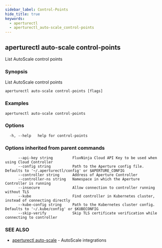 ```yaml
---
sidebar_label: Control-Points
hide_title: true
keywords:
  - aperturectl
  - aperturectl_auto-scale_control-points
---
```


<!-- markdownlint-disable -->

## aperturectl auto-scale control-points

List AutoScale control points

### Synopsis

List AutoScale control points

```
aperturectl auto-scale control-points [flags]
```

### Examples

```
aperturectl auto-scale control-points
```

### Options

```
  -h, --help   help for control-points
```

### Options inherited from parent commands

```
      --api-key string         FluxNinja Cloud API Key to be used when using Cloud Controller
      --config string          Path to the Aperture config file. Defaults to '~/.aperturectl/config' or $APERTURE_CONFIG
      --controller string      Address of Aperture Controller
      --controller-ns string   Namespace in which the Aperture Controller is running
      --insecure               Allow connection to controller running without TLS
      --kube                   Find controller in Kubernetes cluster, instead of connecting directly
      --kube-config string     Path to the Kubernetes cluster config. Defaults to '~/.kube/config' or $KUBECONFIG
      --skip-verify            Skip TLS certificate verification while connecting to controller
```

### SEE ALSO

- [aperturectl auto-scale](/reference/aperturectl/auto-scale/auto-scale.md) - AutoScale integrations
